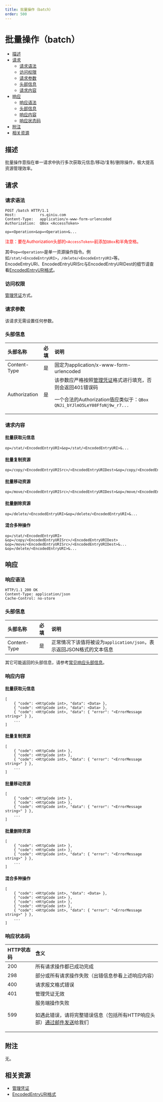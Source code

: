 ```yaml
---
title: 批量操作（batch）
order: 500
---
```


<a id="move"></a>
# 批量操作（batch）

- [描述](#batch-description)
- [请求](#batch-request)
  - [请求语法](#batch-request-syntax)
  - [访问权限](#batch-request-auth)
  - [请求参数](#batch-request-params)
  - [头部信息](#batch-request-headers)
  - [请求内容](#batch-request-body)
- [响应](#batch-response)
  - [响应语法](#batch-response-headers)
  - [头部信息](#batch-response-headers)
  - [响应内容](#batch-response-body)
  - [响应状态码](#batch-response-batchus)
- [附注](#batch-remarks)
- [相关资源](#batch-related-resources)

<a id="batch-description"></a>
## 描述

批量操作意指在单一请求中执行多次获取元信息/移动/复制/删除操作，极大提高资源管理效率。  

<a id="batch-request"></a>
## 请求

<a id="batch-request-syntax"></a>
### 请求语法

```
POST /batch HTTP/1.1
Host:           rs.qiniu.com
Content-Type:   application/x-www-form-urlencoded
Authorization:  QBox <AccessToken>

op=<Operation>&op=<Operation>&...
```

<span style="color: red;">注意：要在Authorization头部的`<AccessToken>`前添加`QBox`和半角空格。</span>

其中`op=<Operation>`是单一资源操作指令。例如`/stat/<EncodeEntryURI>`，`/delete/<EncodeEntryURI>`等。  
EncodeEntryURI、EncodedEntryURISrc与EncodedEntryURIDest的细节请查看[EncodedEntryURI格式][encodedEntryURIHref]。  

<a id="batch-request-auth"></a>
### 访问权限

[管理凭证][accessTokenHref]方式。

<a id="batch-request-params"></a>
### 请求参数

该请求无需设置任何参数。  

<a id="batch-request-headers"></a>
### 头部信息

头部名称      | 必填 | 说明
:------------ | :--- | :-----------------------------
Content-Type  | 是   | 固定为application/x-www-form-urlencoded
Authorization | 是   | 该参数应严格按照[管理凭证][accessTokenHref]格式进行填充，否则会返回401错误码<p>一个合法的Authorization值应类似于：`QBox QNJi_bYJlmO5LeY08FfoNj9w_r7...`

<a id="batch-request-body"></a>
### 请求内容

#### 批量获取元信息

```
op=/stat/<EncodedEntryURI>&op=/stat/<EncodedEntryURI>&...
```

#### 批量复制资源

```
op=/copy/<EncodedEntryURISrc>/<EncodedEntryURIDest>&op=/copy/<EncodedEntryURISrc>/<EncodedEntryURIDest>&...
```

#### 批量移动资源

```
op=/move/<EncodedEntryURISrc>/<EncodedEntryURIDest>&op=/move/<EncodedEntryURISrc>/<EncodedEntryURIDest>&...
```

#### 批量删除资源

```
op=/delete/<EncodedEntryURI>&op=/delete/<EncodedEntryURI>&...
```

#### 混合多种操作

```
op=/stat/<EncodedEntryURI>
&op=/copy/<EncodedEntryURISrc>/<EncodedEntryURIDest>
&op=/move/<EncodedEntryURISrc>/<EncodedEntryURIDest>&...
&op=/delete/<EncodedEntryURI>&...
```

<a id="batch-response"></a>
## 响应

<a id="batch-request-syntax"></a>
### 响应语法

```
HTTP/1.1 200 OK
Content-Type: application/json
Cache-Control: no-store
```

<a id="batch-response-headers"></a>
### 头部信息


头部名称      | 必填 | 说明                              
:------------ | :--- | :-----------------------------------------------------------------
Content-Type  | 是   | 正常情况下该值将被设为`application/json`，表示返回JSON格式的文本信息

其它可能返回的头部信息，请参考[常见响应头部信息][commonHttpResponseHeaderHref]。

<a id="batch-response-body"></a>
### 响应内容

#### 批量获取元信息

```
[
    { "code": <HttpCode int>, "data": <Data> },
    { "code": <HttpCode int>, "data": <Data> },
    { "code": <HttpCode int>, "data": { "error": "<ErrorMessage string>" } },
    ...
]
```

#### 批量复制资源

```
[
    { "code": <HttpCode int> },
    { "code": <HttpCode int> },
    { "code": <HttpCode int>, "data": { "error": "<ErrorMessage string>" } },
    ...
]
```

#### 批量移动资源

```
[
    { "code": <HttpCode int> },
    { "code": <HttpCode int> },
    { "code": <HttpCode int>, "data": { "error": "<ErrorMessage string>" } },
    ...
]
```

#### 批量删除资源

```
[
    { "code": <HttpCode int> },
    { "code": <HttpCode int> },
    { "code": <HttpCode int>, "data": { "error": "<ErrorMessage string>" } },
    ...
]
```

#### 混合多种操作

```
[
    { "code": <HttpCode int>, "data": <Data> },
    { "code": <HttpCode int> },
    { "code": <HttpCode int> },
    { "code": <HttpCode int> },
    { "code": <HttpCode int>, "data": { "error": "<ErrorMessage string>" } },
    ...
]
```

<a id="batch-response-status"></a>
### 响应状态码

HTTP状态码 | 含义
:--------- | :--------------------------
200        | 所有请求操作都已成功完成
298        | 部分或所有请求操作失败（出错信息参看上述响应内容）
400	       | 请求报文格式错误
401        | 管理凭证无效
599	       | 服务端操作失败<p>如遇此错误，请将完整错误信息（包括所有HTTP响应头部）[通过邮件发送][sendBugReportHref]给我们

<a id="batch-remarks"></a>
## 附注

无。

<a id="batch-related-resources"></a>
## 相关资源

- [管理凭证][accessTokenHref]
- [EncodedEntryURI格式][encodedEntryURIHref]

[encodedEntryURIHref]:          http://developer.qiniu.com/docs/v6/api/reference/data-formats.html#data-format-encoded-entry-uri "EncodedEntryURI格式"
[accessTokenHref]:              http://developer.qiniu.com/docs/v6/api/reference/security/access-token.html                    "管理凭证"

[sendBugReportHref]:    mailto:support@qiniu.com?subject=599错误日志     "发送错误报告"
[commonHttpResponseHeaderHref]: http://developer.qiniu.com/docs/v6/api/reference/extended-headers.html                         "常见响应头部信息"
